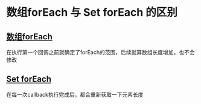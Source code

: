 # 数组forEach 与 Set forEach 的区别

## [数组forEach](https://developer.mozilla.org/zh-CN/docs/Web/JavaScript/Reference/Global_Objects/Array/forEach)

在执行第一个回调之前就确定了forEach的范围，后续就算数组长度增加，也不会修改

## [Set forEach](https://developer.mozilla.org/zh-CN/docs/Web/JavaScript/Reference/Global_Objects/Set/forEach)

在每一次callback执行完成后，都会重新获取一下元素长度